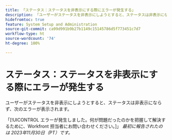 ```yaml
---
title: 「ステータス：ステータスを非表示にする際にエラーが発生する」
description: 「ユーザーがステータスを非表示にしようとすると、ステータスは非表示にならず、エラーが表示されます。」
hidefromtoc: true
feature: System Setup and Administration
source-git-commit: ca99d991b9b27b1149c15145786d5f773451c7d7
workflow-type: ht
source-wordcount: '74'
ht-degree: 100%

---
```



# ステータス：ステータスを非表示にする際にエラーが発生する

ユーザーがステータスを非表示にしようとすると、ステータスは非表示にならず、次のエラーが表示されます。

「[!UICONTROL エラーが発生しました。何が問題だったのかを把握して解決するために、Workfront 担当者にお問い合わせください。]」
_最初に報告されたのは 2023年11月30日（PT）です。_
